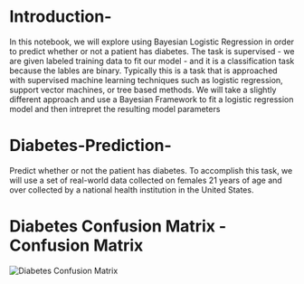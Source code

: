 # Introduction-

In this notebook, we will explore using Bayesian Logistic Regression in order to predict whether or not a patient has diabetes. The task is supervised - we are given labeled training data to fit our model - and it is a classification task because the lables are binary. Typically this is a task that is approached with supervised machine learning techniques such as logistic regression, support vector machines, or tree based methods. We will take a slightly different approach and use a Bayesian Framework to fit a logistic regression model and then intrepret the resulting model parameters

# Diabetes-Prediction-

Predict whether or not the patient has diabetes. To accomplish this task, we will use a set of real-world data collected on females 21 years of age and over collected by a national health institution in the United States.

# Diabetes Confusion Matrix -  Confusion Matrix
![Diabetes Confusion Matrix](https://user-images.githubusercontent.com/88205480/159169926-d0efe8fa-363e-48bd-9ca9-50572adb98ef.png)
